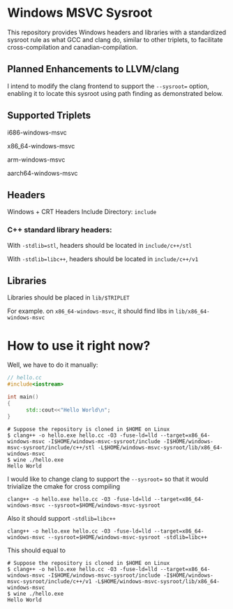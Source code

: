 # Windows MSVC Sysroot

This repository provides Windows headers and libraries with a standardized sysroot rule as what GCC and clang do, similar to other triplets, to facilitate cross-compilation and canadian-compilation.

## Planned Enhancements to LLVM/clang
I intend to modify the clang frontend to support the ```--sysroot=``` option, enabling it to locate this sysroot using path finding as demonstrated below.

## Supported Triplets
i686-windows-msvc

x86_64-windows-msvc

arm-windows-msvc

aarch64-windows-msvc

## Headers
Windows + CRT Headers Include Directory: ```include```

### C++ standard library headers:
With ```-stdlib=stl```, headers should be located in ```include/c++/stl```

With ```-stdlib=libc++```, headers should be located in ```include/c++/v1```

## Libraries
Libraries should be placed in ```lib/$TRIPLET```

For example. on ```x86_64-windows-msvc```, it should find libs in ```lib/x86_64-windows-msvc```

# How to use it right now?

Well, we have to do it manually:

```cpp
// hello.cc
#include<iostream>

int main()
{
      std::cout<<"Hello World\n";
}
```
```
# Suppose the repository is cloned in $HOME on Linux
$ clang++ -o hello.exe hello.cc -O3 -fuse-ld=lld --target=x86_64-windows-msvc -I$HOME/windows-msvc-sysroot/include -I$HOME/windows-msvc-sysroot/include/c++/stl -L$HOME/windows-msvc-sysroot/lib/x86_64-windows-msvc
$ wine ./hello.exe
Hello World
```

I would like to change clang to support the ```--sysroot=``` so that it would trivialize the cmake for cross compiling

```
clang++ -o hello.exe hello.cc -O3 -fuse-ld=lld --target=x86_64-windows-msvc --sysroot=$HOME/windows-msvc-sysroot
```

Also it should support ```-stdlib=libc++```

```
clang++ -o hello.exe hello.cc -O3 -fuse-ld=lld --target=x86_64-windows-msvc --sysroot=$HOME/windows-msvc-sysroot -stdlib=libc++
```

This should equal to

```
# Suppose the repository is cloned in $HOME on Linux
$ clang++ -o hello.exe hello.cc -O3 -fuse-ld=lld --target=x86_64-windows-msvc -I$HOME/windows-msvc-sysroot/include -I$HOME/windows-msvc-sysroot/include/c++/v1 -L$HOME/windows-msvc-sysroot/lib/x86_64-windows-msvc
$ wine ./hello.exe
Hello World
```

